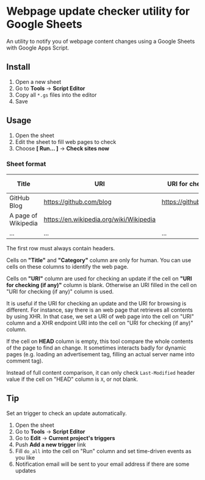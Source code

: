 Webpage update checker utility for Google Sheets
============
An utility to notify you of webpage content changes using a Google Sheets with Google Apps Script.

Install
------------
1. Open a new sheet
2. Go to **Tools** -> **Script Editor**
3. Copy all `*.gs` files into the editor
4. Save

Usage
------------
1. Open the sheet
2. Edit the sheet to fill web pages to check
3. Choose **[ Run... ]** -> **Check sites now**

### Sheet format

| Title               | URI                                     | URI for checking (if any)    | Category  | HEAD | Status | Last modified | Response | Last checked | Hash |
|---------------------|-----------------------------------------|------------------------------|-----------|------|--------|---------------|----------|--------------|------|
| GitHub Blog         | https://github.com/blog                 | https://github.com/blog.atom | Blog      |      |        |               |          |              |      |
| A page of Wikipedia | https://en.wikipedia.org/wiki/Wikipedia |                              | Wikipedia | X    |        |               |          |              |      |
| ...                 | ...                                     | ...                          | ...       | ...  |        |               |          |              |      |

The first row must always contain headers.

Cells on **"Title"** and **"Category"** column are only for human.
You can use cells on these columns to identify the web page.

Cells on **"URI"** column are used for checking an update if the cell on **"URI for checking (if any)"** column is blank.
Otherwise an URI filled in the cell on "URI for checking (if any)" column is used.

It is useful if the URI for checking an update and the URI for browsing is different.
For instance, say there is an web page that retrieves all contents by using XHR.
In that case, we set a URI of web page into the cell on "URI" column and a XHR endpoint URI into the cell on "URI for checking (if any)" column.

If the cell on **HEAD** column is empty, this tool compare the whole contents of the page to find an change.
It sometimes interacts badly for dynamic pages (e.g. loading an advertisement tag, filling an actual server name into comment tag).

Instead of full content comparison, it can only check `Last-Modified` header value if the cell on "HEAD" column is `X`, or not blank.

Tip
------------
Set an trigger to check an update automatically.

1. Open the sheet
2. Go to **Tools** -> **Script Editor**
3. Go to **Edit** -> **Current project's triggers**
4. Push **Add a new trigger** link
5. Fill `do_all` into the cell on "Run" column and set time-driven events as you like
6. Notification email will be sent to your email address if there are some updates

